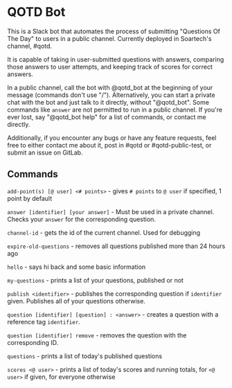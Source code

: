 # QOTD Bot

This is a Slack bot that automates the process of submitting "Questions Of The Day" to users in a public channel. Currently deployed in Soartech's channel, #qotd. 

It is capable of taking in user-submitted questions with answers, comparing those answers to user attempts, and keeping track of scores for correct answers.

In a public channel, call the bot with @qotd\_bot at the beginning of your message (commands don't use "/"). Alternatively, you can start a private chat with the bot and just talk to it directly, without "@qotd\_bot". Some commands like `answer` are not permitted to run in a public channel.
If you're ever lost, say "@qotd\_bot help" for a list of commands, or contact me directly.

Additionally, if you encounter any bugs or have any feature requests, feel free to either contact me about it, post in #qotd or #qotd-public-test, or submit an issue on GitLab.

## Commands

`add-point(s) [@ user] <# points>` - gives `# points` to `@ user` if specified, 1 point by default

`answer [identifier] [your answer]` - Must be used in a private channel. Checks your `answer` for the corresponding question.

`channel-id` - gets the id of the current channel. Used for debugging

`expire-old-questions` - removes all questions published more than 24 hours ago

`hello` - says hi back and some basic information

`my-questions` - prints a list of your questions, published or not

`publish <identifier>` - publishes the corresponding question if `identifier` given. Publishes all of your questions otherwise.

`question [identifier] [question] : <answer>` - creates a question with a reference tag `identifier`.

`question [identifier] remove` - removes the question with the corresponding ID.

`questions` - prints a list of today's published questions

`scores <@ user>` - prints a list of today's scores and running totals, for `<@ user>` if given, for everyone otherwise